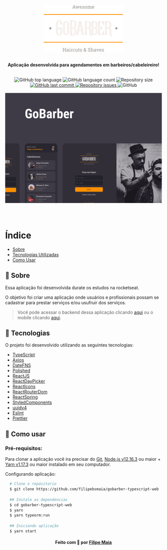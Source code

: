 <div align="center">
  <img src=".github/assets/logo.png" alt="Logo" width="256px" />
  <br/></br>

  <b>
    <p>Aplicação desenvolvida para agendamentos em barbeiros/cabeleireiro!</p>
  </b>

  <br/>

<!--  Shields -->
   <img alt="GitHub top language" src="https://img.shields.io/github/languages/top/filipebsmaia/gobarber-typescript-web">

  <img alt="GitHub language count" src="https://img.shields.io/github/languages/count/filipebsmaia/gobarber-typescript-web">

  <img alt="Repository size" src="https://img.shields.io/github/repo-size/filipebsmaia/gobarber-typescript-web">
  <a href="https://github.com/filipebsmaia/gobarber-typescript-web/commits/master">
    <img alt="GitHub last commit" src="https://img.shields.io/github/last-commit/filipebsmaia/gobarber-typescript-web">
  </a>

  <a href="https://github.com/filipebsmaia/gobarber-typescript-web/issues">
    <img alt="Repository issues" src="https://img.shields.io/github/issues/filipebsmaia/gobarber-typescript-web">
  </a>

  <img alt="GitHub" src="https://img.shields.io/github/license/filipebsmaia/gobarber-typescript-web">
<!--  Shields -->

</div>

</br>
<img align="center"src=".github/assets/cape.png" alt="Capa" />

</br></br>

# Índice

- [Sobre](#sobre)
- [Tecnologias Utilizadas](#tecnologias)
- [Como Usar](#como-usar)

<a id="sobre"></a>

## 📖 Sobre

<p>
  Essa aplicação foi desenvolvida durate os estudos na rocketseat.
</p>
<p>
  O objetivo foi criar uma aplicação onde usuários e profissionais possam se cadastrar para prestar serviços e/ou usufruir dos serviços.
</p>

<p>

> Você pode acessar o backend dessa aplicação clicando <a href="https://github.com/filipebsmaia/gobarber-typescript-backend">aqui</a> ou o mobile clicando <a href="https://github.com/filipebsmaia/gobarber-typescript-mobile">aqui</a>.

</p>

<a id="tecnologias"></a>

## 🚀 Tecnologias

O projeto foi desenvolvido utilizando as seguintes tecnologias:

- [TypeScript](https://www.typescriptlang.org/)
- [Axios](https://github.com/axios/axios)
- [DateFNS](https://date-fns.org/)
- [Polished](https://polished.js.org/)
- [ReactJS](https://pt-br.reactjs.org/)
- [ReactDayPicker](https://github.com/gpbl/react-day-picker)
- [ReactIcons](https://react-icons.github.io/react-icons/)
- [ReactRouterDom](https://reactrouter.com/web/guides/quick-start)
- [ReactSpring](https://www.react-spring.io/)
- [StyledComponents](https://www.styled-components.com/)
- [uuidv4](https://www.npmjs.com/package/uuidv4)
- [Eslint](https://eslint.org/)
- [Prettier](https://prettier.io/)

<a id="como-usar"></a>

## 🔎 Como usar

### **Pré-requisitos:**

Para clonar a aplicação você ira precisar do [Git](https://git-scm.com), [Node.js v12.16.3](https://nodejs.org/) ou maior + [Yarn v1.17.3](https://yarnpkg.com/) ou maior instalado em seu computador.

Configurando aplicação:

```sh
  # Clone o repósitorio
  $ git clone https://github.com/filipebsmaia/gobarber-typescript-web

  ## Instale as dependencias
  $ cd gobarber-typescript-web
  $ yarn
  $ yarn typeorm:run

  ## Iniciando aplicação
  $ yarn start

```

<div align="center">
<h4>
    Feito com 💜 por <a href="https://www.linkedin.com/in/filipebsmaia/" target="_blank">Filipe Maia</a>
</h4>
</div>
